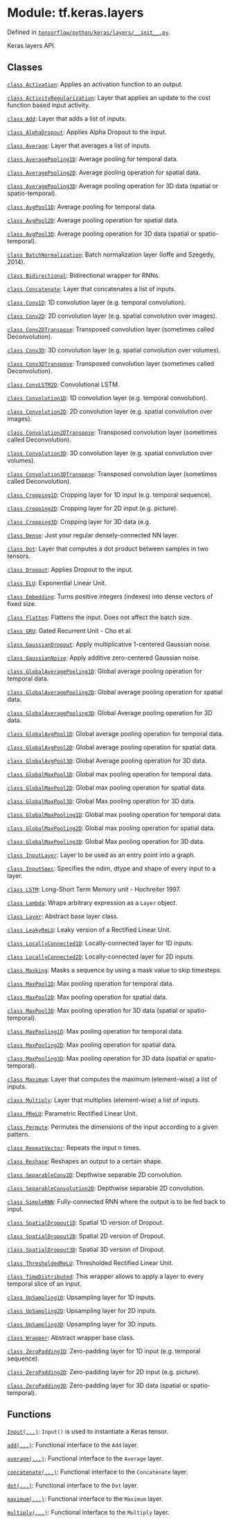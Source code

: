 <div itemscope itemtype="http://developers.google.com/ReferenceObject">
<meta itemprop="name" content="tf.keras.layers" />
</div>

# Module: tf.keras.layers



Defined in [`tensorflow/python/keras/layers/__init__.py`](https://www.tensorflow.org/code/tensorflow/python/keras/layers/__init__.py).

Keras layers API.

## Classes

[`class Activation`](../../tf/keras/layers/Activation.md): Applies an activation function to an output.

[`class ActivityRegularization`](../../tf/keras/layers/ActivityRegularization.md): Layer that applies an update to the cost function based input activity.

[`class Add`](../../tf/keras/layers/Add.md): Layer that adds a list of inputs.

[`class AlphaDropout`](../../tf/keras/layers/AlphaDropout.md): Applies Alpha Dropout to the input.

[`class Average`](../../tf/keras/layers/Average.md): Layer that averages a list of inputs.

[`class AveragePooling1D`](../../tf/keras/layers/AveragePooling1D.md): Average pooling for temporal data.

[`class AveragePooling2D`](../../tf/keras/layers/AveragePooling2D.md): Average pooling operation for spatial data.

[`class AveragePooling3D`](../../tf/keras/layers/AveragePooling3D.md): Average pooling operation for 3D data (spatial or spatio-temporal).

[`class AvgPool1D`](../../tf/keras/layers/AveragePooling1D.md): Average pooling for temporal data.

[`class AvgPool2D`](../../tf/keras/layers/AveragePooling2D.md): Average pooling operation for spatial data.

[`class AvgPool3D`](../../tf/keras/layers/AveragePooling3D.md): Average pooling operation for 3D data (spatial or spatio-temporal).

[`class BatchNormalization`](../../tf/keras/layers/BatchNormalization.md): Batch normalization layer (Ioffe and Szegedy, 2014).

[`class Bidirectional`](../../tf/keras/layers/Bidirectional.md): Bidirectional wrapper for RNNs.

[`class Concatenate`](../../tf/keras/layers/Concatenate.md): Layer that concatenates a list of inputs.

[`class Conv1D`](../../tf/keras/layers/Conv1D.md): 1D convolution layer (e.g. temporal convolution).

[`class Conv2D`](../../tf/keras/layers/Conv2D.md): 2D convolution layer (e.g. spatial convolution over images).

[`class Conv2DTranspose`](../../tf/keras/layers/Conv2DTranspose.md): Transposed convolution layer (sometimes called Deconvolution).

[`class Conv3D`](../../tf/keras/layers/Conv3D.md): 3D convolution layer (e.g. spatial convolution over volumes).

[`class Conv3DTranspose`](../../tf/keras/layers/Conv3DTranspose.md): Transposed convolution layer (sometimes called Deconvolution).

[`class ConvLSTM2D`](../../tf/keras/layers/ConvLSTM2D.md): Convolutional LSTM.

[`class Convolution1D`](../../tf/keras/layers/Conv1D.md): 1D convolution layer (e.g. temporal convolution).

[`class Convolution2D`](../../tf/keras/layers/Conv2D.md): 2D convolution layer (e.g. spatial convolution over images).

[`class Convolution2DTranspose`](../../tf/keras/layers/Conv2DTranspose.md): Transposed convolution layer (sometimes called Deconvolution).

[`class Convolution3D`](../../tf/keras/layers/Conv3D.md): 3D convolution layer (e.g. spatial convolution over volumes).

[`class Convolution3DTranspose`](../../tf/keras/layers/Conv3DTranspose.md): Transposed convolution layer (sometimes called Deconvolution).

[`class Cropping1D`](../../tf/keras/layers/Cropping1D.md): Cropping layer for 1D input (e.g. temporal sequence).

[`class Cropping2D`](../../tf/keras/layers/Cropping2D.md): Cropping layer for 2D input (e.g. picture).

[`class Cropping3D`](../../tf/keras/layers/Cropping3D.md): Cropping layer for 3D data (e.g.

[`class Dense`](../../tf/keras/layers/Dense.md): Just your regular densely-connected NN layer.

[`class Dot`](../../tf/keras/layers/Dot.md): Layer that computes a dot product between samples in two tensors.

[`class Dropout`](../../tf/keras/layers/Dropout.md): Applies Dropout to the input.

[`class ELU`](../../tf/keras/layers/ELU.md): Exponential Linear Unit.

[`class Embedding`](../../tf/keras/layers/Embedding.md): Turns positive integers (indexes) into dense vectors of fixed size.

[`class Flatten`](../../tf/keras/layers/Flatten.md): Flattens the input. Does not affect the batch size.

[`class GRU`](../../tf/keras/layers/GRU.md): Gated Recurrent Unit - Cho et al.

[`class GaussianDropout`](../../tf/keras/layers/GaussianDropout.md): Apply multiplicative 1-centered Gaussian noise.

[`class GaussianNoise`](../../tf/keras/layers/GaussianNoise.md): Apply additive zero-centered Gaussian noise.

[`class GlobalAveragePooling1D`](../../tf/keras/layers/GlobalAveragePooling1D.md): Global average pooling operation for temporal data.

[`class GlobalAveragePooling2D`](../../tf/keras/layers/GlobalAveragePooling2D.md): Global average pooling operation for spatial data.

[`class GlobalAveragePooling3D`](../../tf/keras/layers/GlobalAveragePooling3D.md): Global Average pooling operation for 3D data.

[`class GlobalAvgPool1D`](../../tf/keras/layers/GlobalAveragePooling1D.md): Global average pooling operation for temporal data.

[`class GlobalAvgPool2D`](../../tf/keras/layers/GlobalAveragePooling2D.md): Global average pooling operation for spatial data.

[`class GlobalAvgPool3D`](../../tf/keras/layers/GlobalAveragePooling3D.md): Global Average pooling operation for 3D data.

[`class GlobalMaxPool1D`](../../tf/keras/layers/GlobalMaxPool1D.md): Global max pooling operation for temporal data.

[`class GlobalMaxPool2D`](../../tf/keras/layers/GlobalMaxPool2D.md): Global max pooling operation for spatial data.

[`class GlobalMaxPool3D`](../../tf/keras/layers/GlobalMaxPool3D.md): Global Max pooling operation for 3D data.

[`class GlobalMaxPooling1D`](../../tf/keras/layers/GlobalMaxPool1D.md): Global max pooling operation for temporal data.

[`class GlobalMaxPooling2D`](../../tf/keras/layers/GlobalMaxPool2D.md): Global max pooling operation for spatial data.

[`class GlobalMaxPooling3D`](../../tf/keras/layers/GlobalMaxPool3D.md): Global Max pooling operation for 3D data.

[`class InputLayer`](../../tf/keras/layers/InputLayer.md): Layer to be used as an entry point into a graph.

[`class InputSpec`](../../tf/layers/InputSpec.md): Specifies the ndim, dtype and shape of every input to a layer.

[`class LSTM`](../../tf/keras/layers/LSTM.md): Long-Short Term Memory unit - Hochreiter 1997.

[`class Lambda`](../../tf/keras/layers/Lambda.md): Wraps arbitrary expression as a `Layer` object.

[`class Layer`](../../tf/keras/layers/Layer.md): Abstract base layer class.

[`class LeakyReLU`](../../tf/keras/layers/LeakyReLU.md): Leaky version of a Rectified Linear Unit.

[`class LocallyConnected1D`](../../tf/keras/layers/LocallyConnected1D.md): Locally-connected layer for 1D inputs.

[`class LocallyConnected2D`](../../tf/keras/layers/LocallyConnected2D.md): Locally-connected layer for 2D inputs.

[`class Masking`](../../tf/keras/layers/Masking.md): Masks a sequence by using a mask value to skip timesteps.

[`class MaxPool1D`](../../tf/keras/layers/MaxPool1D.md): Max pooling operation for temporal data.

[`class MaxPool2D`](../../tf/keras/layers/MaxPool2D.md): Max pooling operation for spatial data.

[`class MaxPool3D`](../../tf/keras/layers/MaxPool3D.md): Max pooling operation for 3D data (spatial or spatio-temporal).

[`class MaxPooling1D`](../../tf/keras/layers/MaxPool1D.md): Max pooling operation for temporal data.

[`class MaxPooling2D`](../../tf/keras/layers/MaxPool2D.md): Max pooling operation for spatial data.

[`class MaxPooling3D`](../../tf/keras/layers/MaxPool3D.md): Max pooling operation for 3D data (spatial or spatio-temporal).

[`class Maximum`](../../tf/keras/layers/Maximum.md): Layer that computes the maximum (element-wise) a list of inputs.

[`class Multiply`](../../tf/keras/layers/Multiply.md): Layer that multiplies (element-wise) a list of inputs.

[`class PReLU`](../../tf/keras/layers/PReLU.md): Parametric Rectified Linear Unit.

[`class Permute`](../../tf/keras/layers/Permute.md): Permutes the dimensions of the input according to a given pattern.

[`class RepeatVector`](../../tf/keras/layers/RepeatVector.md): Repeats the input n times.

[`class Reshape`](../../tf/keras/layers/Reshape.md): Reshapes an output to a certain shape.

[`class SeparableConv2D`](../../tf/keras/layers/SeparableConv2D.md): Depthwise separable 2D convolution.

[`class SeparableConvolution2D`](../../tf/keras/layers/SeparableConv2D.md): Depthwise separable 2D convolution.

[`class SimpleRNN`](../../tf/keras/layers/SimpleRNN.md): Fully-connected RNN where the output is to be fed back to input.

[`class SpatialDropout1D`](../../tf/keras/layers/SpatialDropout1D.md): Spatial 1D version of Dropout.

[`class SpatialDropout2D`](../../tf/keras/layers/SpatialDropout2D.md): Spatial 2D version of Dropout.

[`class SpatialDropout3D`](../../tf/keras/layers/SpatialDropout3D.md): Spatial 3D version of Dropout.

[`class ThresholdedReLU`](../../tf/keras/layers/ThresholdedReLU.md): Thresholded Rectified Linear Unit.

[`class TimeDistributed`](../../tf/keras/layers/TimeDistributed.md): This wrapper allows to apply a layer to every temporal slice of an input.

[`class UpSampling1D`](../../tf/keras/layers/UpSampling1D.md): Upsampling layer for 1D inputs.

[`class UpSampling2D`](../../tf/keras/layers/UpSampling2D.md): Upsampling layer for 2D inputs.

[`class UpSampling3D`](../../tf/keras/layers/UpSampling3D.md): Upsampling layer for 3D inputs.

[`class Wrapper`](../../tf/keras/layers/Wrapper.md): Abstract wrapper base class.

[`class ZeroPadding1D`](../../tf/keras/layers/ZeroPadding1D.md): Zero-padding layer for 1D input (e.g. temporal sequence).

[`class ZeroPadding2D`](../../tf/keras/layers/ZeroPadding2D.md): Zero-padding layer for 2D input (e.g. picture).

[`class ZeroPadding3D`](../../tf/keras/layers/ZeroPadding3D.md): Zero-padding layer for 3D data (spatial or spatio-temporal).

## Functions

[`Input(...)`](../../tf/keras/Input.md): `Input()` is used to instantiate a Keras tensor.

[`add(...)`](../../tf/keras/layers/add.md): Functional interface to the `Add` layer.

[`average(...)`](../../tf/keras/layers/average.md): Functional interface to the `Average` layer.

[`concatenate(...)`](../../tf/keras/layers/concatenate.md): Functional interface to the `Concatenate` layer.

[`dot(...)`](../../tf/keras/layers/dot.md): Functional interface to the `Dot` layer.

[`maximum(...)`](../../tf/keras/layers/maximum.md): Functional interface to the `Maximum` layer.

[`multiply(...)`](../../tf/keras/layers/multiply.md): Functional interface to the `Multiply` layer.

